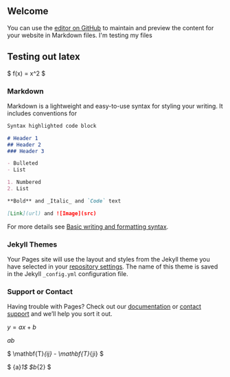 ## Welcome

You can use the [editor on GitHub](https://github.com/splendorgit/splendorgit.github.io/edit/master/index.md) to maintain and preview the content for your website in Markdown files.
I'm testing my files



## Testing out latex

 $ f(x) = x^2 $



### Markdown

Markdown is a lightweight and easy-to-use syntax for styling your writing. It includes conventions for

```markdown
Syntax highlighted code block

# Header 1
## Header 2
### Header 3

- Bulleted
- List

1. Numbered
2. List

**Bold** and _Italic_ and `Code` text

[Link](url) and ![Image](src)
```

For more details see [Basic writing and formatting syntax](https://docs.github.com/en/github/writing-on-github/getting-started-with-writing-and-formatting-on-github/basic-writing-and-formatting-syntax).

### Jekyll Themes

Your Pages site will use the layout and styles from the Jekyll theme you have selected in your [repository settings](https://github.com/splendorgit/splendorgit.github.io/settings/pages). The name of this theme is saved in the Jekyll `_config.yml` configuration file.

### Support or Contact

Having trouble with Pages? Check out our [documentation](https://docs.github.com/categories/github-pages-basics/) or [contact support](https://support.github.com/contact) and we’ll help you sort it out.




$y=ax+b$

$a$$b$

$ \mathbf{T}_{ij} - \mathbf{T}_{ji} $

$ {a}_1$ $b_{2} $

